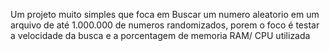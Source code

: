 Um projeto muito simples que foca em Buscar um numero aleatorio em um arquivo de até 1.000.000 de numeros randomizados, porem o foco é testar a velocidade da busca e a porcentagem de memoria RAM/ CPU utilizada

